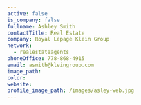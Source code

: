 ```yaml
---
active: false
is_company: false
fullname: Ashley Smith
contactTitle: Real Estate
company: Royal Lepage Klein Group
network:
  - realestateagents
phoneOffice: 778-868-4915
email: asmith@kleingroup.com
image_path:
color:
website:
profile_image_path: /images/asley-web.jpg
---
```



